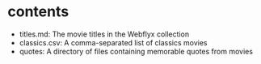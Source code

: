 # contents

* titles.md: The movie titles in the Webflyx collection
* classics.csv: A comma-separated list of classics movies
* quotes: A directory of files containing memorable quotes from movies
